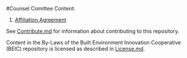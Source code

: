 #Counsel Comittee Content:

1. [Affiliation Agreement](https://github.com/BEICBIM/BEICByLaws/blob/master/Committees/Counsel/AffiliationAgreement.md)

See [Contribute.md](https://github.com/BEICBIM/BEICByLaws/blob/master/Contribute.md) for information about contributing to this  repository.

Content in the By-Laws of the Built Environment Innovation Cooperative (BEIC) repository is licensed as described in [License.md](https://github.com/BEICBIM/BEICByLaws/blob/master/License.md).
